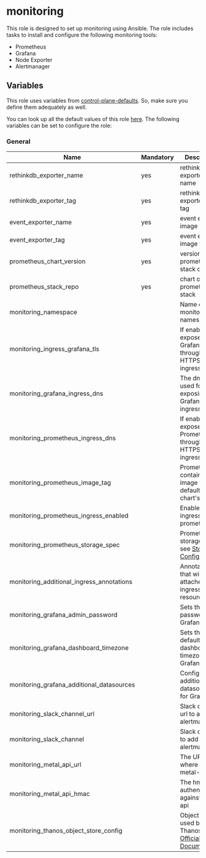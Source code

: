 # monitoring

This role is designed to set up monitoring using Ansible.
The role includes tasks to install and configure the following monitoring tools:

- Prometheus
- Grafana
- Node Exporter
- Alertmanager

## Variables

This role uses variables from [control-plane-defaults](/control-plane). So, make sure you define them adequately as well.

You can look up all the default values of this role [here](defaults/main/main.yaml).
The following variables can be set to configure the role:

### General

| Name                                      | Mandatory | Description                                                                                                                                                     |
|-------------------------------------------|-----------|-----------------------------------------------------------------------------------------------------------------------------------------------------------------|
| rethinkdb_exporter_name                   | yes       | rethinkdb exporter image name                                                                                                                                   |
| rethinkdb_exporter_tag                    | yes       | rethinkdb exporter image tag                                                                                                                                    |
| event_exporter_name                       | yes       | event exporter image name                                                                                                                                       |
| event_exporter_tag                        | yes       | event exporter image tag                                                                                                                                        |
| prometheus_chart_version                  | yes       | version of the prometheus stack chart                                                                                                                           |
| prometheus_stack_repo                     | yes       | chart of the prometheus stack                                                                                                                                   |
| monitoring_namespace                      |           | Name of the monitoring namespace                                                                                                                                |
| monitoring_ingress_grafana_tls            |           | If enabled, exposes Grafana through HTTPS on the ingress                                                                                                        |
| monitoring_grafana_ingress_dns            |           | The dns name used for exposing Grafana via ingress                                                                                                              |
| monitoring_prometheus_ingress_dns         |           | If enabled, exposes Prometheus through HTTPS on the ingress                                                                                                     |
| monitoring_prometheus_image_tag           |           | Prometheus container image tag, defaults to chart's default                                                                                                     |
| monitoring_prometheus_ingress_enabled     |           | Enables ingress for prometheus                                                                                                                                  |
| monitoring_prometheus_storage_spec        |           | Prometheus storage spec, see [Storage Configuration](https://github.com/prometheus-operator/prometheus-operator/blob/main/Documentation/user-guides/storage.md) |
| monitoring_additional_ingress_annotations |           | Annotations that will be attached to the ingress resource                                                                                                       |
| monitoring_grafana_admin_password         |           | Sets the admin password for Grafana                                                                                                                             |
| monitoring_grafana_dashboard_timezone     |           | Sets the default's dashboard timezone for Grafana                                                                                                               |
| monitoring_grafana_additional_datasources |           | Configures additional datasources for Grafana                                                                                                                   |
| monitoring_slack_channel_url              |           | Slack channel url to add on alertmanager                                                                                                                        |
| monitoring_slack_channel                  |           | Slack channel to add on alertmanager                                                                                                                            |
| monitoring_metal_api_url                  |           | The URL where to reach metal-api                                                                                                                                |
| monitoring_metal_api_hmac                 |           | The hmac to authenticate against metal-api                                                                                                                      |
| monitoring_thanos_object_store_config     |           | Object storage used by Thanos, see [Official Documentation](https://thanos.io/tip/thanos/storage.md/#supported-clients)                                         |